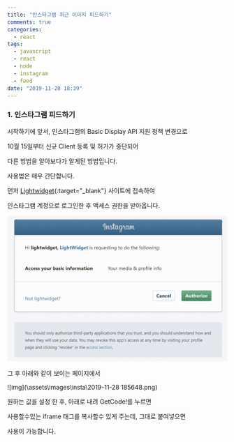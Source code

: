 ```yaml
---
title: "인스타그램 최근 이미지 피드하기"
comments: true
categories:
  - react
tags:
  - javascript
  - react
  - node
  - instagram
  - feed
date: "2019-11-28 18:39"
---
```


### 1. 인스타그램 피드하기

  시작하기에 앞서, 인스타그램의 Basic Display API 지원 정책 변경으로 
  
  10월 15일부터 신규 Client 등록 및 허가가 중단되어

  다른 방법을 알아보다가 알게된 방법입니다.

  사용법은 매우 간단합니다.

  먼저 [Lightwidget](https://lightwidget.com/){:target="_blank"} 사이트에 접속하여

  인스타그램 계정으로 로그인한 후 액세스 권한을 받아옵니다.

  ![img](\assets\images\insta\instagram-token.png)

  그 후 아래와 같이 보이는 페이지에서 

  ![img](\assets\images\insta\2019-11-28 185648.png)

  원하는 값을 설정 한 후, 아래로 내려 GetCode!를 누르면 

  사용할수있는 iframe 태그를 복사할수 있게 주는데, 그대로 붙여넣으면

  사용이 가능합니다.